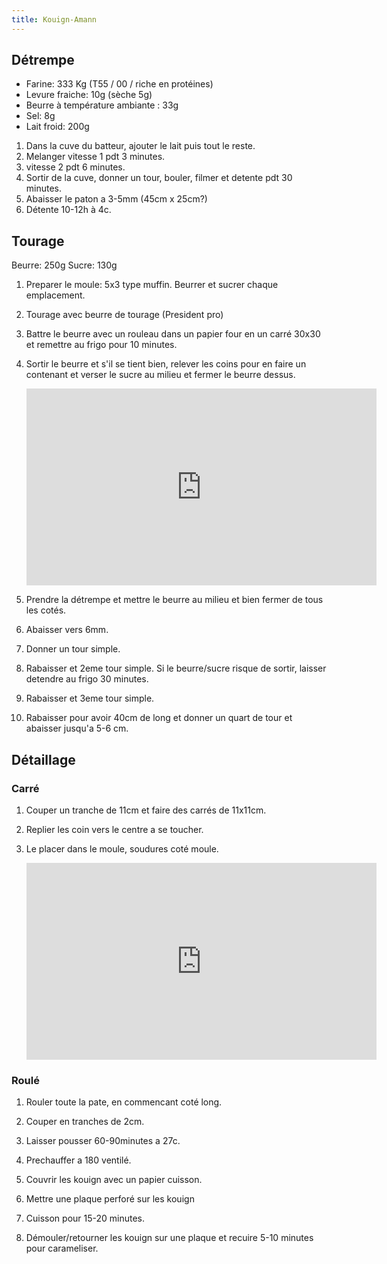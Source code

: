 ```yaml
---
title: Kouign-Amann
---
```


## Détrempe

- Farine: 333 Kg (T55 / 00 / riche en protéines)
- Levure fraiche: 10g (sèche 5g)
- Beurre à température ambiante : 33g
- Sel: 8g
- Lait froid: 200g

1. Dans la cuve du batteur, ajouter le lait puis tout le reste.
1. Melanger vitesse 1 pdt 3 minutes.
1. vitesse 2 pdt 6 minutes.
1. Sortir de la cuve, donner un tour, bouler, filmer et detente pdt 30 minutes.
1. Abaisser le paton a 3-5mm (45cm x 25cm?)
1. Détente 10-12h à 4c.

## Tourage

Beurre: 250g
Sucre: 130g

1. Preparer le moule: 5x3 type muffin. Beurrer et sucrer chaque emplacement.
1. Tourage avec beurre de tourage (President pro)
1. Battre le beurre avec un rouleau dans un papier four en un carré 30x30 et remettre au frigo pour 10 minutes.
1. Sortir le beurre et s'il se tient bien, relever les coins pour en faire un contenant et verser le sucre
   au milieu et fermer le beurre dessus.

   <iframe width="560" height="315" src="https://www.youtube.com/embed/DFsS1JoTKLI?controls=0&amp;start=507" title="YouTube video player" frameborder="0" allow="accelerometer; autoplay; clipboard-write; encrypted-media; gyroscope; picture-in-picture" allowfullscreen></iframe>

1. Prendre la détrempe et mettre le beurre au milieu et bien fermer de tous les cotés.
1. Abaisser vers 6mm.
1. Donner un tour simple.
1. Rabaisser et 2eme tour simple. Si le beurre/sucre risque de sortir, laisser detendre au frigo 30 minutes.
1. Rabaisser et 3eme tour simple.
1. Rabaisser pour avoir 40cm de long et donner un quart de tour et abaisser jusqu'a 5-6 cm.

## Détaillage

### Carré

1. Couper un tranche de 11cm et faire des carrés de 11x11cm.
1. Replier les coin vers le centre a se toucher.
1. Le placer dans le moule, soudures coté moule.

   <iframe width="560" height="315" src="https://www.youtube.com/embed/DFsS1JoTKLI?controls=0&amp;start=759" title="YouTube video player" frameborder="0" allow="accelerometer; autoplay; clipboard-write; encrypted-media; gyroscope; picture-in-picture" allowfullscreen></iframe>

### Roulé

1. Rouler toute la pate, en commencant coté long.
1. Couper en tranches de 2cm.


1. Laisser pousser 60-90minutes a 27c.
1. Prechauffer a 180 ventilé.
1. Couvrir les kouign avec un papier cuisson.
1. Mettre une plaque perforé sur les kouign
1. Cuisson pour 15-20 minutes.
1. Démouler/retourner les kouign sur une plaque et recuire 5-10 minutes pour carameliser.
